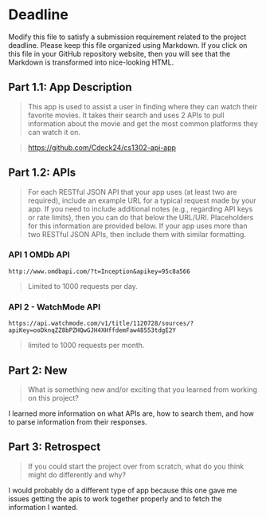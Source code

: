 # Deadline

Modify this file to satisfy a submission requirement related to the project
deadline. Please keep this file organized using Markdown. If you click on
this file in your GitHub repository website, then you will see that the
Markdown is transformed into nice-looking HTML.

## Part 1.1: App Description

> This app is used to assist a user in finding where they can watch their
> favorite movies. It takes their search and uses 2 APIs to pull information
> about the movie and get the most common platforms they can watch it on.

> https://github.com/Cdeck24/cs1302-api-app

## Part 1.2: APIs

> For each RESTful JSON API that your app uses (at least two are required),
> include an example URL for a typical request made by your app. If you
> need to include additional notes (e.g., regarding API keys or rate
> limits), then you can do that below the URL/URI. Placeholders for this
> information are provided below. If your app uses more than two RESTful
> JSON APIs, then include them with similar formatting.

### API 1 OMDb API

```
http://www.omdbapi.com/?t=Inception&apikey=95c8a566
```
> Limited to 1000 requests per day.

### API 2 - WatchMode API

```
https://api.watchmode.com/v1/title/1120728/sources/?apiKey=ooDknqZZ8bPZHQwGJH4XHffdemFaw48553tdgE2Y
```
> limited to 1000 requests per month.

## Part 2: New

> What is something new and/or exciting that you learned from working
> on this project?

I learned more information on what APIs are, how to search them, and 
how to parse information from their responses.

## Part 3: Retrospect

> If you could start the project over from scratch, what do
> you think might do differently and why?

I would probably do a different type of app because this one 
gave me issues getting the apis to work together properly and 
to fetch the information I wanted.
